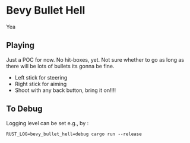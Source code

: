 # Bevy Bullet Hell

Yea

## Playing

Just a POC for now. No hit-boxes, yet. Not sure whether to go as long as there will be lots of bullets its gonna be fine.

- Left stick for steering
- Right stick for aiming
- Shoot with any back button, bring it on!!!!
  
## To Debug

Logging level can be set e.g., by   :

```shell
RUST_LOG=bevy_bullet_hell=debug cargo run --release
```
